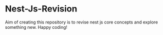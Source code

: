 # Nest-Js-Revision
Aim of creating this repository is to revise nest js core concepts and explore something new. Happy coding!
